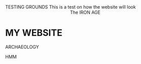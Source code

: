 <HEAD>TESTING GROUNDS</HEAD>
<TITLE>DAVE</TITLE>
<BODY>This is a test on how the website will look</BODY>
<CENTER>The IRON AGE</CENTER>
<H1>MY WEBSITE</H1>
<P>ARCHAEOLOGY</P>
<HTML>HMM</HTML>
